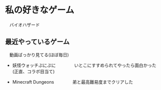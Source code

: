 # 私の好きなゲーム
　バイオハザード

## 最近やっているゲーム
　動画ばっかり見てる(ほぼ毎日)

* 妖怪ウォッチぷにぷに
　　　　いとこにすすめられてやったら面白かった(正直、コラボ目当て)

* Minecraft Dungeons
　　　　弟と最高難易度までクリアした

